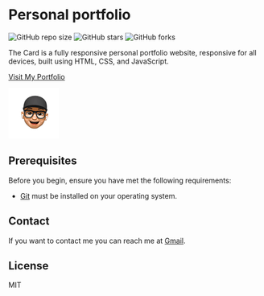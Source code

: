 # Personal portfolio

![GitHub repo size](https://img.shields.io/github/repo-size/divyesh-pansuriya/divyesh-pansuriya.github.io)
![GitHub stars](https://img.shields.io/github/stars/divyesh-pansuriya/divyesh-pansuriya.github.io?style=social)
![GitHub forks](https://img.shields.io/github/forks/divyesh-pansuriya/divyesh-pansuriya.github.io?style=social)

The Card is a fully responsive personal portfolio website, responsive for all devices, built using HTML, CSS, and JavaScript.

[Visit My Portfolio](https://divyesh-pansuriya.github.io/)

[![Portfolio Preview](https://github.com/divyesh-pansuriya/divyesh-pansuriya.github.io/blob/main/assets/images/avatar-1.png)](https://divyesh-pansuriya.github.io/)

## Prerequisites

Before you begin, ensure you have met the following requirements:

* [Git](https://git-scm.com/downloads "Download Git") must be installed on your operating system.

## Contact

If you want to contact me you can reach me at [Gmail](adpansuriya2000@gmail.com).

## License

MIT
